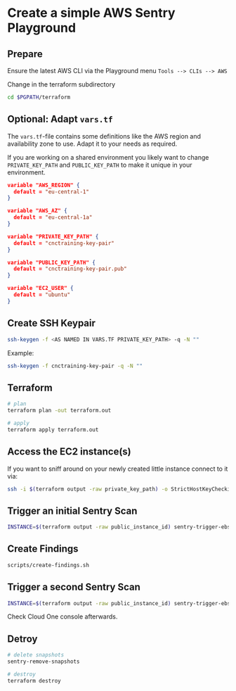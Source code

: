 # Create a simple AWS Sentry Playground

## Prepare

Ensure the latest AWS CLI via the Playground menu `Tools --> CLIs --> AWS`

Change in the terraform subdirectory

```sh
cd $PGPATH/terraform
```

## Optional: Adapt `vars.tf`

The `vars.tf`-file contains some definitions like the AWS region and availability zone to use. Adapt it to your needs as required.

If you are working on a shared environment you likely want to change `PRIVATE_KEY_PATH` and `PUBLIC_KEY_PATH` to make it unique in your environment.

```json
variable "AWS_REGION" {
  default = "eu-central-1"
}

variable "AWS_AZ" {
  default = "eu-central-1a"
}

variable "PRIVATE_KEY_PATH" {
  default = "cnctraining-key-pair"
}

variable "PUBLIC_KEY_PATH" {
  default = "cnctraining-key-pair.pub"
}

variable "EC2_USER" {
  default = "ubuntu"
}
````

## Create SSH Keypair

```sh
ssh-keygen -f <AS NAMED IN VARS.TF PRIVATE_KEY_PATH> -q -N ""
```

Example:

```sh
ssh-keygen -f cnctraining-key-pair -q -N ""
```

## Terraform

```sh
# plan
terraform plan -out terraform.out

# apply
terraform apply terraform.out
```

## Access the EC2 instance(s)

If you want to sniff around on your newly created little instance connect to it via:

```sh
ssh -i $(terraform output -raw private_key_path) -o StrictHostKeyChecking=no ubuntu@$(terraform output -raw public_instance_ip)
```

## Trigger an initial Sentry Scan

```sh
INSTANCE=$(terraform output -raw public_instance_id) sentry-trigger-ebs-scan 
```

## Create Findings

```sh
scripts/create-findings.sh
```

## Trigger a second Sentry Scan

```sh
INSTANCE=$(terraform output -raw public_instance_id) sentry-trigger-ebs-scan 
```

Check Cloud One console afterwards.

## Detroy

```sh
# delete snapshots
sentry-remove-snapshots

# destroy
terraform destroy
```
